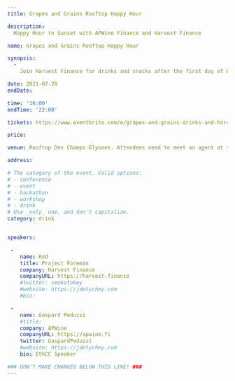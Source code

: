 ```yaml
---
title: Grapes and Grains Rooftop Happy Hour

description: 
  Happy Hour to Sunset with APWine Finance and Harvest Finance

name: Grapes and Grains Rooftop Happy Hour

synopsis:
  -
    Join Harvest Finance for drinks and snacks after the first day of ETHCC! Network with new friends and peers and relax at an amazing rooftop location in Paris where the sunset promises to be amazing!

date: 2021-07-20
endDate:

time: '16:00'
endTime: '22:00'

tickets: https://www.eventbrite.com/e/grapes-and-grains-drinks-and-hors-doeuvres-with-apwine-harvest-finance-tickets-163206485993

price: 

venue: Rooftop Des Champs-Elysees. Attendees need to meet an agent at the below address who will escort them to the secret location. You must have your name on the guest list to attend! Between Yves Rocher et Jeff de Bruges près du 100, avenue des Champs-Élysées, Paris.

address: 

# The category of the event. Valid options:
# - conference
# - event
# - hackathon
# - workshop
# - drink
# Use _only_ one, and don't capitalize.
category: drink


speakers:

 -
    name: Red
    title: Project Foreman
    company: Harvest Finance
    companyURL: https://harvest.finance
    #twitter: smokatokey
    #website: https://jdetychey.com
    #bio: 

 -
    name: Gaspard Peduzzi
    #title: 
    company: APWine
    companyURL: https://apwine.fi
    twitter: GaspardPeduzzi
    #website: https://jdetychey.com
    bio: EthCC Speaker

### DON'T MAKE CHANGES BELOW THIS LINE! ###
---
```

<!-- ### DON'T MAKE CHANGES BELOW THIS LINE! ### -->

<Event-Content/>
